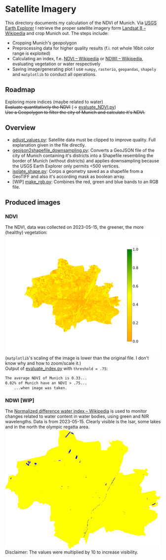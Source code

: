 # Satellite Imagery #
This directory documents my calculation of the NDVI of Munich. Via [USGS Earth Explorer](https://earthexplorer.usgs.gov/) I retrieve the proper satellite imagery form [Landsat 8 – Wikipedia](https://en.wikipedia.org/wiki/Landsat_8) and crop Munich out. The steps include:
  - Cropping Munich's geopolygon 
  - Preprocessing data for higher quality results (f.i. not whole 16bit color range is exploited)
  - Calculating an index, f.e. [NDVI – Wikipedia](https://en.wikipedia.org/wiki/Normalized_difference_vegetation_index) or [NDWI – Wikipedia](https://en.wikipedia.org/wiki/Normalized_difference_water_index), evaluating vegetation or water respectively
  - Saving image/generating plot
I use `numpy`, `rasterio`, `geopandas`, `shapely` and `matplotlib` to conduct all operations.

## Roadmap
Exploring more indices (maybe related to water)  
~~Evaluate quantitatively the NDVI~~ (-> [evaluate_NDVI.py](./evaluate_NDVI.py))  
~~Use a Geopolygon to filter the city of Munich and calculate it's NDVI.~~

## Overview
- [adjust_values.py](./adjust_values.py): Satellite data must be clipped to improve quality. Full explanation given in the file directly.
- [geojson2shapefile_downsampling.py](./geojson2shapefile_downsampling.py): Converts a GeoJSON file of the city of Munich containing it's districts into a Shapefile resembling the border of Munich (without districts) and applies downsampling because the USGS Earth Explorer only permits <500 vertices.
- [isolate_shape.py](./isolate_shape.py): Corps a geometry saved as a shapefile from a GeoTIFF and also it's according mask as boolean array.
- [WIP] [make_rgb.py](./make_rgb.py): Combines the red, green and blue bands to an RGB file.

## Produced images
### NDVI
The NDVI, data was collected on 2023-05-15, the greener, the more (healthy) vegetation:
![](./USGS/image_working_dir/ndvi_2022-05-15/out/legend_ndvi.png)
(`matplotlib`'s scaling of the image is lower than the original file. I don't know why and how to zoom/scale it.)  
Output of [evaluate_index.py](./evaluate_index.py) with `threshold = .75`:
```text
The average NDVI of Munich is 0.33...
0.02% of Munich have an NDVI > .75...
    ...when image was taken.
```

### NDWI [WIP]
The [Normalized difference water index – Wikipedia](https://en.wikipedia.org/wiki/Normalized_difference_water_index) is used to monitor changes related to water content in water bodies, using green and NIR wavelengths. Data is from 2023-05-15. Clearly visible is the Isar, some lakes and in the north the olympic regatta area.
![](./USGS/image_working_dir/ndwi_2022-05-15/out/cmap_ndwi.png)  
Disclaimer: The values were multiplied by 10 to increase visibility.
